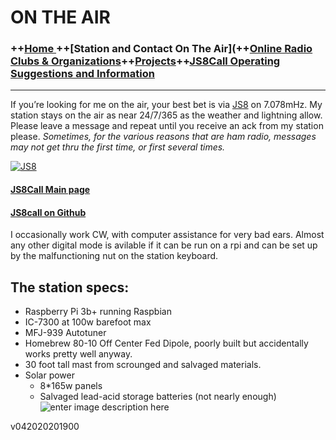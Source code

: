 # ON THE AIR
### ++[Home ](index.md) ++[Station and Contact On The Air](++[Online Radio Clubs & Organizations](hclubs.md)++[Projects](projects.md)++[JS8Call Operating Suggestions and Information](js8opsuggestions.md)
---
If you’re looking for me on the air, your best bet is via  [JS8](http://js8call.com/)  on 7.078mHz. My station stays on the air as near 24/7/365 as the weather and lightning allow. Please leave a message and repeat until you receive an ack from my station please.  _Sometimes, for the various reasons that are ham radio, messages may not get thru the first time, or first several times._

[![JS8](https://i.postimg.cc/sxdKgfqk/web-header-2-1024x165.png)](http://js8call.com/)

#### [JS8Call Main page](http://js8call.com/)

#### [JS8call on Github](https://github.com/jsherer/ft8call)

I occasionally work CW, with computer assistance for very bad ears. Almost any other digital mode is avilable if it can be run on a rpi and can be set up by the malfunctioning nut on the station keyboard.



## The station specs:

-   Raspberry Pi 3b+ running Raspbian
-   IC-7300 at 100w barefoot max
-   MFJ-939 Autotuner
-   Homebrew 80-10 Off Center Fed Dipole, poorly built but accidentally works pretty well anyway.
-   30 foot tall mast from scrounged and salvaged materials.  
- Solar power
	- 8*165w panels
	- Salvaged lead-acid storage batteries (not nearly enough)
    ![enter image description here](https://i.postimg.cc/hv6yxbX5/309520-1.jpg)

v042020201900
<!--stackedit_data:
eyJoaXN0b3J5IjpbLTMxMTc0MzcsODA1NTgyNDAyXX0=
-->
